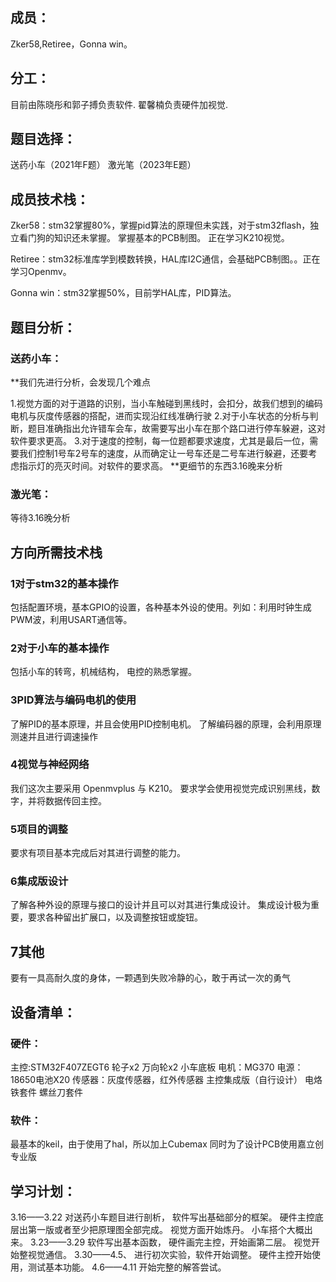 ## 成员：

 Zker58,Retiree，Gonna win。
## 分工：

目前由陈晓彤和郭子搏负责软件.
翟馨楠负责硬件加视觉.

## 题目选择：

送药小车（2021年F题）
激光笔（2023年E题）

## 成员技术栈：


Zker58：stm32掌握80%，掌握pid算法的原理但未实践，对于stm32flash，独立看门狗的知识还未掌握。
掌握基本的PCB制图。
正在学习K210视觉。

Retiree：stm32标准库学到模数转换，HAL库I2C通信，会基础PCB制图。。正在学习Openmv。

Gonna win：stm32掌握50%，目前学HAL库，PID算法。

## 题目分析：
### 送药小车：
**我们先进行分析，会发现几个难点

1.视觉方面的对于道路的识别，当小车触碰到黑线时，会扣分，故我们想到的编码电机与灰度传感器的搭配，进而实现沿红线准确行驶
2.对于小车状态的分析与判断，题目准确指出允许错车会车，故需要写出小车在那个路口进行停车躲避，这对软件要求更高。
3.对于速度的控制，每一位题都要求速度，尤其是最后一位，需要我们控制1号车2号车的速度，从而确定让一号车还是二号车进行躲避，还要考虑指示灯的亮灭时间。对软件的要求高。
**更细节的东西3.16晚来分析



### 激光笔：
等待3.16晚分析

## 方向所需技术栈
### 1对于stm32的基本操作
包括配置环境，基本GPIO的设置，各种基本外设的使用。列如：利用时钟生成PWM波，利用USART通信等。
### 2对于小车的基本操作
包括小车的转弯，机械结构， 电控的熟悉掌握。
### 3PID算法与编码电机的使用
了解PID的基本原理，并且会使用PID控制电机。
了解编码器的原理，会利用原理测速并且进行调速操作
### 4视觉与神经网络
我们这次主要采用 Openmvplus 与 K210。
要求学会使用视觉完成识别黑线，数字，并将数据传回主控。
### 5项目的调整
要求有项目基本完成后对其进行调整的能力。
### 6集成版设计
了解各种外设的原理与接口的设计并且可以对其进行集成设计。
集成设计极为重要，要求各种留出扩展口，以及调整按钮或旋钮。
## 7其他
要有一具高耐久度的身体，一颗遇到失败冷静的心，敢于再试一次的勇气
## 设备清单：
### 硬件：
主控:STM32F407ZEGT6
轮子x2
万向轮x2
小车底板
电机：MG370
电源：18650电池X20
传感器：灰度传感器，红外传感器
主控集成版（自行设计）
电烙铁套件
螺丝刀套件

### 软件：
最基本的keil，由于使用了hal，所以加上Cubemax
同时为了设计PCB使用嘉立创专业版
## 学习计划：
3.16——3.22 
对送药小车题目进行剖析，
软件写出基础部分的框架。
硬件主控底层出第一版或者至少把原理图全部完成。
视觉方面开始炼丹。
小车搭个大概出来。
3.23——3.29
软件写出基本函数，
硬件画完主控，开始画第二层。
视觉开始整视觉通信。
3.30——4.5、
进行初次实验，软件开始调整。
硬件主控开始使用，测试基本功能。
4.6——4.11
开始完整的解答尝试。









